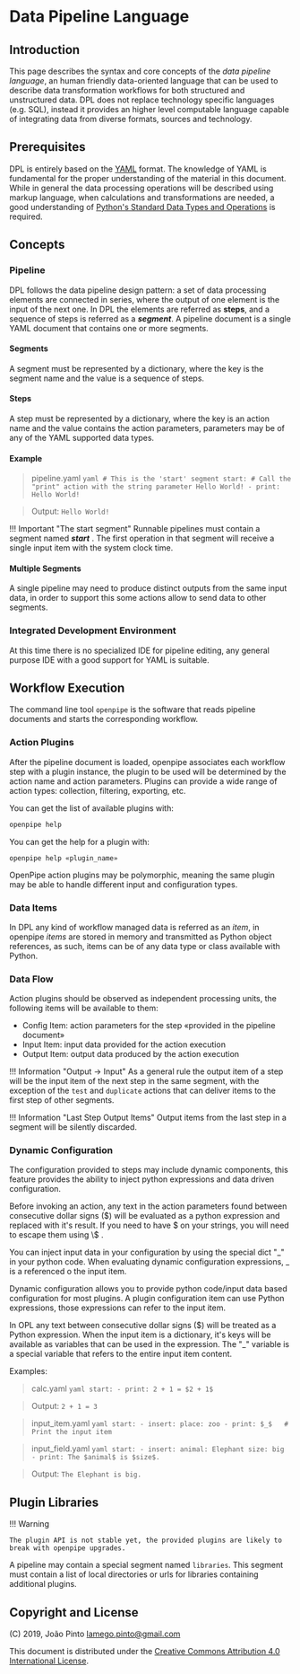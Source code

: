 # Data Pipeline Language

## Introduction

This page describes the syntax and core concepts of the *data pipeline language*, an human friendly data-oriented language that can be used to describe data transformation workflows for both structured and unstructured data. DPL does not replace technology specific languages (e.g. SQL), instead it  provides an higher level computable language capable of integrating data from diverse formats, sources and technology.

## Prerequisites
DPL is entirely based on the [YAML] format. The knowledge of YAML is fundamental for the proper understanding of the material in this document. While in general the data processing operations will be described using markup language, when calculations and transformations are needed, a good understanding of [Python's Standard Data Types and Operations][python_std_types] is required.

## Concepts

### Pipeline
DPL follows the data pipeline design pattern: a set of data processing elements are connected in series, where the output of one element is the input of the next one.
In DPL the elements are referred as **steps**, and a sequence of steps is referred as a ***segment***. A pipeline document is a single YAML document that contains one or more segments.

#### Segments
A segment must be represented by a dictionary, where the key is the segment name and the value is a sequence of steps.

####  Steps

A step must be represented by a dictionary, where the key is an action name and the value contains the action parameters, parameters may be of any of the YAML supported data types.

#### Example

> pipeline.yaml
    ```yaml
    # This is the 'start' segment
    start:
        # Call the "print" action with the string parameter Hello World!
        - print: Hello World!
    ```

> Output:
    ```
    Hello World!
    ```

!!! Important "The start segment"
    Runnable pipelines must contain a segment named ***start*** . The first operation in that segment will receive a single input item with the system clock time.

#### Multiple Segments
A single pipeline may need to produce distinct outputs from the same input data, in order to support this some actions allow to send data to other segments.

### Integrated Development Environment
At this time there is no specialized IDE for pipeline editing, any general purpose IDE with a good support for YAML is suitable.

## Workflow Execution

The command line tool `openpipe` is the software that reads pipeline documents and starts the corresponding workflow.

### Action Plugins
After the pipeline document is loaded, openpipe associates each workflow step with a plugin instance, the plugin to be used will be determined by the action name and action parameters.  Plugins can provide a wide range of action types: collection, filtering, exporting, etc.

You can get the list of available plugins with:
```sh
openpipe help
```

You can get the help for a plugin with:
```
openpipe help «plugin_name»
```

OpenPipe action plugins may be polymorphic, meaning the same plugin may be able to handle different input and configuration types.

### Data Items
In DPL any kind of workflow managed data is referred as an _item_, in openpipe _items_ are stored in memory and transmitted as Python object references, as such, items can be of any data type or class available with Python.

### Data Flow

Action plugins should be observed as independent processing units, the following items will be available to them:

- Config Item: action parameters for the step «provided in the pipeline document»
- Input Item: input data provided for the action execution
- Output Item: output data produced by the action execution

!!! Information "Output -> Input"
    As a general rule the output item of a step will be the input item of the next step in the same segment, with the exception of the `test` and `duplicate` actions that can deliver items to the first step of other segments.

!!! Information "Last Step Output Items"
    Output items from the last step in a segment will be silently discarded.

### Dynamic Configuration

The configuration provided to steps may include dynamic components, this feature provides the ability to inject python expressions and data driven configuration.

Before invoking an action, any text in the action parameters found between consecutive dollar signs ($) will be evaluated as a python expression and replaced with it's result. If you need to have $ on your strings, you will need to escape them using \\$ .

You can inject input data in your configuration by using the special dict "_" in your python code. When evaluating dynamic configuration expressions, _ is a referenced o the input item.

Dynamic configuration allows you to provide python code/input data based configuration for most plugins. A plugin configuration item can use Python expressions, those expressions can refer to the input item.

In OPL any text between consecutive dollar signs ($) will be treated as a Python expression. When the input item is a dictionary, it's keys will be available as variables that can be used in the expression. The "_" variable is a special variable that refers to the entire input item content.

Examples:
> calc.yaml
    ```yaml
    start:
        - print: 2 + 1 = $2 + 1$
    ```

> Output:
    ```
    2 + 1 = 3
    ```

> input_item.yaml
    ```yaml
    start:
        - insert:
            place: zoo
        - print: $_$   # Print the input item
    ```

> input_field.yaml
    ```yaml
    start:
        - insert:
            animal: Elephant
            size: big
        - print: The $animal$ is $size$.
    ```


> Output:
    ```
    The Elephant is big.
    ```

## Plugin Libraries

!!! Warning

    The plugin API is not stable yet, the provided plugins are likely to break with openpipe upgrades.


A pipeline may contain a special segment named `libraries`. This segment must contain a list of local directories or urls for libraries containing additional plugins.

## Copyright and License

(C) 2019, João Pinto <lamego.pinto@gmail.com>

This document is distributed under the [Creative Commons Attribution 4.0 International License].

[YAML]: http://yaml.org/spec/1.1/
[python_std_types]: https://docs.python.org/3/library/stdtypes.html
[openpipe tool]: /OpenPipeTool

[Creative Commons Attribution 4.0 International License]: https://creativecommons.org/licenses/by/4.0/
